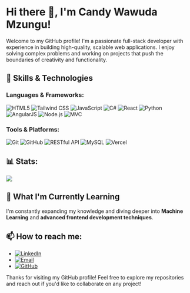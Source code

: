 # Hi there 👋, I'm Candy Wawuda Mzungu!

Welcome to my GitHub profile! I'm a passionate full-stack developer with experience in building high-quality, scalable web applications. I enjoy solving complex problems and working on projects that push the boundaries of creativity and functionality.

## 🚀 Skills & Technologies

### Languages & Frameworks:

![HTML5](https://img.shields.io/badge/HTML5-E34F26?style=for-the-badge&logo=html5&logoColor=white)
![Tailwind CSS](https://img.shields.io/badge/Tailwind_CSS-38B2AC?style=for-the-badge&logo=tailwind-css&logoColor=white)
![JavaScript](https://img.shields.io/badge/JavaScript-F7DF1E?style=for-the-badge&logo=javascript&logoColor=black)
![C#](https://img.shields.io/badge/C%23-239120?style=for-the-badge&logo=c-sharp&logoColor=white)
![React](https://img.shields.io/badge/React-20232A?style=for-the-badge&logo=react&logoColor=61DAFB)
![Python](https://img.shields.io/badge/Python-3776AB?style=for-the-badge&logo=python&logoColor=white)
![AngularJS](https://img.shields.io/badge/AngularJS-E23237?style=for-the-badge&logo=angularjs&logoColor=white)
![Node.js](https://img.shields.io/badge/Node.js-339933?style=for-the-badge&logo=node-dot-js&logoColor=white)
![MVC](https://img.shields.io/badge/MVC-005571?style=for-the-badge&logo=.net&logoColor=white)

### Tools & Platforms:

![Git](https://img.shields.io/badge/Git-F05032?style=for-the-badge&logo=git&logoColor=white)
![GitHub](https://img.shields.io/badge/GitHub-181717?style=for-the-badge&logo=github&logoColor=white)
![RESTful API](https://img.shields.io/badge/REST-02569B?style=for-the-badge&logo=rest&logoColor=white)
![MySQL](https://img.shields.io/badge/MySQL-4479A1?style=for-the-badge&logo=mysql&logoColor=white)
![Vercel](https://img.shields.io/badge/Vercel-000000?style=for-the-badge&logo=vercel&logoColor=white)

## 📊 Stats:
![](https://github-readme-stats.vercel.app/api/top-langs/?username=Candy2803&theme=dark&hide_border=false&include_all_commits=true&count_private=false&layout=compact)


## 🌱 What I'm Currently Learning
I'm constantly expanding my knowledge and diving deeper into **Machine Learning** and **advanced frontend development techniques**.

## 📫 How to reach me:
- [![LinkedIn](https://img.shields.io/badge/LinkedIn-0077B5?style=for-the-badge&logo=linkedin&logoColor=white)](https://www.linkedin.com/in/candy-mzungu-52216b203)
- [![Email](https://img.shields.io/badge/Email-D14836?style=for-the-badge&logo=gmail&logoColor=white)](mailto:candyjessie2@gmail.com)
- [![GitHub](https://img.shields.io/badge/GitHub-181717?style=for-the-badge&logo=github&logoColor=white)](https://github.com/Candy2803)


Thanks for visiting my GitHub profile! Feel free to explore my repositories and reach out if you'd like to collaborate on any project!

